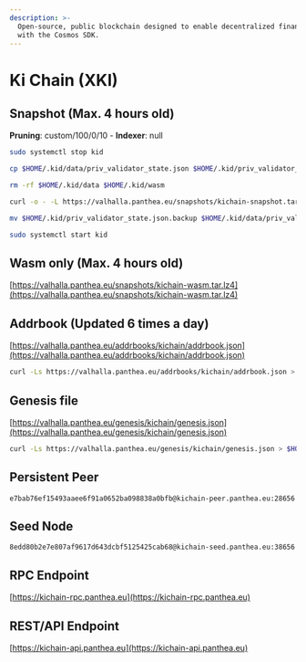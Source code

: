 ```yaml
---
description: >-
  Open-source, public blockchain designed to enable decentralized finance, built
  with the Cosmos SDK.
---
```


# Ki Chain (XKI)

## Snapshot (Max. 4 hours old)

**Pruning**: custom/100/0/10 - **Indexer**: null

```bash
sudo systemctl stop kid

cp $HOME/.kid/data/priv_validator_state.json $HOME/.kid/priv_validator_state.json.backup

rm -rf $HOME/.kid/data $HOME/.kid/wasm

curl -o - -L https://valhalla.panthea.eu/snapshots/kichain-snapshot.tar.lz4 | lz4 -c -d - | tar -x -C $HOME/.kid

mv $HOME/.kid/priv_validator_state.json.backup $HOME/.kid/data/priv_validator_state.json

sudo systemctl start kid
```

## Wasm only (Max. 4 hours old)

[https://valhalla.panthea.eu/snapshots/kichain-wasm.tar.lz4](https://valhalla.panthea.eu/snapshots/kichain-wasm.tar.lz4)

## Addrbook (Updated 6 times a day)

[https://valhalla.panthea.eu/addrbooks/kichain/addrbook.json](https://valhalla.panthea.eu/addrbooks/kichain/addrbook.json)

```bash
curl -Ls https://valhalla.panthea.eu/addrbooks/kichain/addrbook.json > $HOME/.kid/config/addrbook.json
```

## Genesis file

[https://valhalla.panthea.eu/genesis/kichain/genesis.json](https://valhalla.panthea.eu/genesis/kichain/genesis.json)

```bash
curl -Ls https://valhalla.panthea.eu/genesis/kichain/genesis.json > $HOME/.kid/config/genesis.json
```

## Persistent Peer

```url
e7bab76ef15493aaee6f91a0652ba098838a0bfb@kichain-peer.panthea.eu:28656
```

## Seed Node

```url
8edd80b2e7e807af9617d643dcbf5125425cab68@kichain-seed.panthea.eu:38656
```

## RPC Endpoint

[https://kichain-rpc.panthea.eu](https://kichain-rpc.panthea.eu)

## REST/API Endpoint

[https://kichain-api.panthea.eu](https://kichain-api.panthea.eu)
